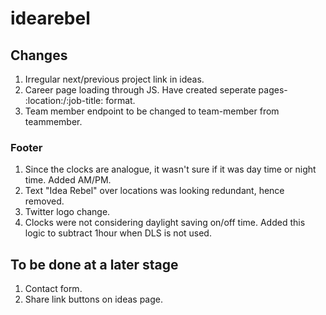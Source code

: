 # idearebel

## Changes
1. Irregular next/previous project link in ideas.
2. Career page loading through JS. Have created seperate pages- :location:/:job-title: format.
3. Team member endpoint to be changed to team-member from teammember.


### Footer
1. Since the clocks are analogue, it wasn't sure if it was day time or night time. Added AM/PM.
2. Text "Idea Rebel" over locations was looking redundant, hence removed.
3. Twitter logo change.
4. Clocks were not considering daylight saving on/off time. Added this logic to subtract 1hour when DLS is not used.


## To be done at a later stage
1. Contact form.
2. Share link buttons on ideas page.
